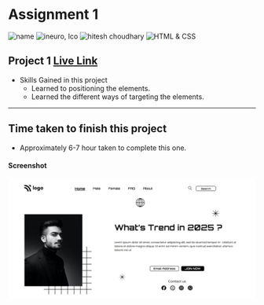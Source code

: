 # Assignment 1

![name](https://img.shields.io/badge/Omkar--Gujja-OG)
![ineuro, lco](https://img.shields.io/badge/iNeuron-LCO-green)
![hitesh choudhary](https://img.shields.io/badge/Hitesh--Choudhary-Full--stack--JS--bootcamp-red)
![HTML & CSS](https://img.shields.io/badge/HTML-CSS-orange)

## Project 1 [Live Link](https://street-style-og.netlify.app)

-   Skills Gained in this project
    -   Learned to positioning the elements.
    -   Learned the different ways of targeting the elements.

---

## Time taken to finish this project

-   Approximately 6-7 hour taken to complete this one.

#### Screenshot

![Desktop](./ss/preview.png)
